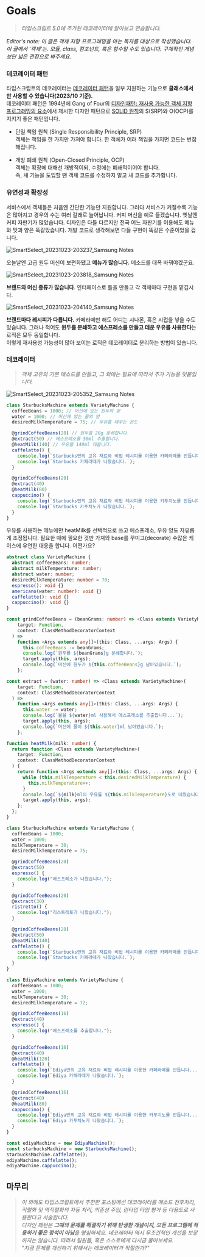 # Goals

> _타입스크립트 5.0에 추가된 데코레이터에 알아보고 연습합니다._

_Editor's note: 이 글은 객체 지향 프로그래밍을 아는 독자를 대상으로 작성했습니다. 이 글에서 '객체'는. 모듈, class, 컴포넌트, 혹은 함수일 수도 있습니다. 구체적인 개념보단 넓은 관점으로 봐주세요._

### 데코레이터 패턴

타입스크립트의 데코레이터는 [데코레이터 패턴](https://en.wikipedia.org/wiki/Decorator_pattern)을 일부 지원하는 기능으로 **클래스에서만 사용할 수 있습니다(2023/10 기준).**  
데코레이터 패턴은 1994년에 Gang of Four의 [디자인패턴: 재사용 가능한 객체 지향 프로그래밍의 요소](https://en.wikipedia.org/wiki/Design_Patterns)에서 제시한 디자인 패턴으로 [SOLID 원칙](https://en.wikipedia.org/wiki/SOLID)의 S(SRP)와 O(OCP)를 지키기 좋은 패턴입니다.

- 단일 책임 원칙 (Single Responsibility Principle, SRP)  
객체는 책임을 한 가지만 가져야 합니다. 한 객체가 여러 책임을 가지면 코드는 번잡해집니다.

- 개방 폐쇄 원칙 (Open-Closed Principle, OCP)  
객체는 확장에 대해선 개방적이되, 수정에는 폐쇄적이어야 합니다.  
즉, 새 기능을 도입할 땐 객체 코드를 수정하지 말고 새 코드를 추가합니다.

### 유연성과 확장성

서비스에서 객체들은 처음엔 간단한 기능만 지원합니다. 그러다 서비스가 커질수록 기능은 많아지고 경우의 수는 여러 갈래로 늘어납니다.
커피 머신을 예로 들겠습니다. 옛날엔 커피 자판기가 많았습니다. 디자인은 다들 다르지만 전국 어느 자판기를 이용해도 메뉴와 맛과 양은 똑같았습니다. 개발 코드로 생각해보면 다들 구현이 똑같은 수준이었을 겁니다.  

![SmartSelect_20231023-203237_Samsung Notes](https://github.com/hamelln/typescript-dive-notes/assets/39308313/709b4402-dd57-40a6-abfa-c26f0fd020c7)

오늘날엔 고급 원두 머신이 보편화됐고 **메뉴가 많습니다.** 메소드를 대폭 바꿔야겠군요.

![SmartSelect_20231023-203818_Samsung Notes](https://github.com/hamelln/typescript-dive-notes/assets/39308313/0254564b-d3eb-43e4-b64f-15156ccb7878)

**브랜드와 머신 종류가 많습니다**. 인터페이스로 틀을 만들고 각 객체마다 구현을 맡깁시다.  

![SmartSelect_20231023-204140_Samsung Notes](https://github.com/hamelln/typescript-dive-notes/assets/39308313/f418b0f4-627b-48b1-b02f-77f44fbb60a1)

**브랜드마다 레시피가 다릅니다.** 카페라떼만 해도 어디는 시나몬, 혹은 시럽을 넣을 수도 있습니다. 그러나 적어도 **원두를 분쇄하고 에스프레소를 만들고 데운 우유를 사용한다**는 로직은 모두 동일합니다.  
이렇게 재사용성 가능성이 많아 보이는 로직은 데코레이터로 분리하는 방법이 있습니다.

### 데코레이터

> _객체 고유의 기본 메소드를 만들고, 그 외에는 필요에 따라서 추가 기능을 덧붙입니다._

![SmartSelect_20231023-205352_Samsung Notes](https://github.com/hamelln/typescript-dive-notes/assets/39308313/bec103af-956c-4e27-a57e-cde36bb44045)

```typescript
class StarbucksMachine extends VarietyMachine {
  coffeeBeans = 1000; // 머신에 있는 원두의 양
  water = 1000; // 머신에 있는 물의 양
  desiredMilkTemperature = 75; // 우유를 데우는 온도

  @grindCoffeeBeans(20) // 원두를 20g 분쇄합니다.
  @extract(50) // 에스프레소를 50ml 추출합니다.
  @heatMilk(140) // 우유를 140ml 데웁니다.
  caffelatte() {
    console.log(`Starbucks만의 고유 재료와 비법 레시피를 이용한 카페라떼를 만듭니다...`);
    console.log(`Starbucks 카페라떼가 나왔습니다.`);
  }

  @grindCoffeeBeans(20) 
  @extract(40) 
  @heatMilk(80) 
  cappuccino() {
    console.log(`Starbucks만의 고유 재료와 비법 레시피를 이용한 카푸치노를 만듭니다...`);
    console.log(`Starbucks 카푸치노가 나왔습니다.`);
  }
}
```

우유를 사용하는 메뉴에만 heatMilk를 선택적으로 쓰고 에스프레소, 우유 양도 자유롭게 조정됩니다. 필요한 때에 필요한 것만 가져와 base를 꾸미고(decorate) 수많은 케이스에 유연한 대응을 합니다. 어떤가요?   

```typescript
abstract class VarietyMachine {
  abstract coffeeBeans: number;
  abstract milkTemperature: number;
  abstract water: number;
  desiredMilkTemperature: number = 70;
  espresso(): void {}
  americano(water: number): void {}
  caffelatte(): void {}
  cappuccino(): void {}
}

const grindCoffeeBeans = (beanGrams: number) => <Class extends VarietyMachine>(
    target: Function,
    context: ClassMethodDecoratorContext
  ) =>
    function <Args extends any[]>(this: Class, ...args: Args) {
      this.coffeeBeans -= beanGrams;
      console.log(`원두를 ${beanGrams}g 분쇄합니다.`);
      target.apply(this, args);
      console.log(`머신에 원두가 ${this.coffeeBeans}g 남아있습니다.`);
    };

const extract = (water: number) => <Class extends VarietyMachine>(
    target: Function,
    context: ClassMethodDecoratorContext
  ) =>
    function <Args extends any[]>(this: Class, ...args: Args) {
      this.water -= water;
      console.log(`물을 ${water}ml 사용해서 에스프레소를 추출합니다...`);
      target.apply(this, args);
      console.log(`머신에 물이 ${this.water}ml 남아있습니다.`);
    };

function heatMilk(milk: number) {
  return function <Class extends VarietyMachine>(
    target: Function,
    context: ClassMethodDecoratorContext
  ) {
    return function <Args extends any[]>(this: Class, ...args: Args) {
      while (this.milkTemperature < this.desiredMilkTemperature) {
        this.milkTemperature++;
      }
      console.log(`${milk}ml의 우유를 ${this.milkTemperature}도로 데웠습니다.`);
      target.apply(this, args);
    };
  };
}

class StarbucksMachine extends VarietyMachine {
  coffeeBeans = 1000;
  water = 1000;
  milkTemperature = 30;
  desiredMilkTemperature = 75;

  @grindCoffeeBeans(20)
  @extract(50)
  espresso() {
    console.log("에스프레소가 나왔습니다.");
  }

  @grindCoffeeBeans(20)
  @extract(30)
  ristretto() {
    console.log("리스트레토가 나왔습니다.");
  }

  @grindCoffeeBeans(20)
  @extract(50)
  @heatMilk(140)
  caffelatte() {
    console.log(`Starbucks만의 고유 재료와 비법 레시피를 이용한 카페라떼를 만듭니다...`);
    console.log(`Starbucks 카페라떼가 나왔습니다.`);
  }
}

class EdiyaMachine extends VarietyMachine {
  coffeeBeans = 1000;
  water = 1000;
  milkTemperature = 30;
  desiredMilkTemperature = 72;

  @grindCoffeeBeans(16)
  @extract(40)
  espresso() {
    console.log("에스프레소를 추출합니다.");
  }

  @grindCoffeeBeans(16)
  @extract(40)
  @heatMilk(120)
  caffelatte() {
    console.log(`Ediya만의 고유 재료와 비법 레시피를 이용한 카페라떼를 만듭니다...`);
    console.log(`Ediya 카페라떼가 나왔습니다.`);
  }

  @grindCoffeeBeans(16)
  @extract(40)
  @heatMilk(80)
  cappuccino() {
    console.log(`Ediya만의 고유 재료와 비법 레시피를 이용한 카푸치노를 만듭니다...`);
    console.log(`Ediya 카푸치노가 나왔습니다.`);
  }
}

const ediyaMachine = new EdiyaMachine();
const starbucksMachine = new StarbucksMachine();
starbucksMachine.caffelatte();
ediyaMachine.caffelatte();
ediyaMachine.cappuccino();
```

## 마무리

> _이 외에도 타입스크립트에서 추천한 포스팅에선 데코레이터를 메소드 전후처리, 직렬화 및 역직렬화의 자동 처리, 의존성 주입, 런타입 타입 평가 등 다용도로 사용한다고 서술합니다.  
디자인 패턴은 **그때의 문제를 해결하기 위해 탄생한 개념이지, 모든 프로그램에 적용하기 좋은 정석이 아님**을 명심하세요. 데코레이터 역시 무조건적인 개선을 보장하지는 않습니다. 따라서 팀원들, 혹은 스스로에게 다시금 물어보세요.  
"지금 문제를 개선하기 위해서는 데코레이터가 적절한가?"_
